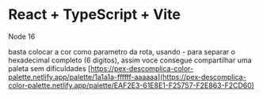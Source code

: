 # React + TypeScript + Vite

Node 16

basta colocar a cor como parametro da rota, usando - para separar o hexadecimal completo (6 digitos), assim voce consegue compartilhar uma paleta sem dificuldades
[https://pex-descomplica-color-palette.netlify.app/palette/1a1a1a-ffffff-aaaaaa](https://pex-descomplica-color-palette.netlify.app/palette/EAF2E3-61E8E1-F25757-F2E863-F2CD60)

